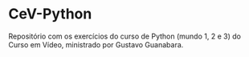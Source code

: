 # CeV-Python
Repositório com os exercícios do curso de Python (mundo 1, 2 e 3) do Curso em Vídeo, ministrado por Gustavo Guanabara.
